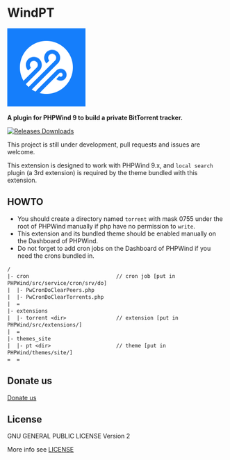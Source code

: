 WindPT
======

![WindPT Logo](extensions/torrent/res/images/WindPT.png)

**A plugin for PHPWind 9 to build a private BitTorrent tracker.**

[![Releases Downloads](https://img.shields.io/github/downloads/labs7in0/WindPT/latest/total.svg)](https://github.com/labs7in0/WindPT/releases/latest)

This project is still under development, pull requests and issues are welcome.

This extension is designed to work with PHPWind 9.x, and `local search` plugin (a 3rd extension) is required by the theme bundled with this extension.

## HOWTO

* You should create a directory named `torrent` with mask 0755 under the root of PHPWind manually if php have no permission to `write`.
* This extension and its bundled theme should be enabled manually on the Dashboard of PHPWind.
* Do not forget to add cron jobs on the Dashboard of PHPWind if you need the crons bundled in.

```
/
|- cron                            // cron job [put in PHPWind/src/service/cron/srv/do]
|  |- PwCronDoClearPeers.php
|  |- PwCronDoClearTorrents.php
|  =
|- extensions
|  |- torrent <dir>                // extension [put in PHPWind/src/extensions/]
|  =
|- themes_site
|  |- pt <dir>                     // theme [put in PHPWind/themes/site/]
=  =
```

## Donate us

[Donate us](https://7in0.me/#donate)

## License

GNU GENERAL PUBLIC LICENSE Version 2

More info see [LICENSE](LICENSE)
